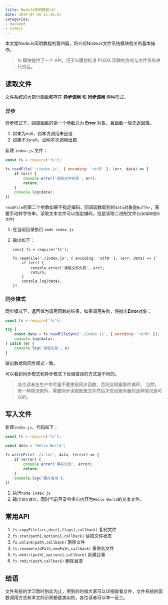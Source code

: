 ```yaml
---
title: NodeJs简明教程(4)
date: 2019-07-20 11:38:51
categories:
- backend
- nodejs
---
```


本文是NodeJs简明教程的第四篇，将介绍NodeJs文件系统模块相关的基本操作。

> fs 模块提供了一个 API，用于以模仿标准 POSIX 函数的方式与文件系统进行交互。

## 读取文件

文件系统的大部分函数都存在 **异步调用** 和 **同步调用** 两种形式。

### 异步

异步模式下，回调函数的第一个参数总为 **Error** 对象，且函数一般无返回值。

1. 如果为null，则本次调用未出错
2. 如果不为null，证明本次调用出错

新建 `index.js` 文件：

```js
const fs = require('fs');

fs.readFile('./index.js', { encoding: 'utf8' }, (err, data) => {
    if (err) {
        console.error('读取文件失败', err);
        return;
    }
    console.log(data);
})
```

`readFile`的第二个参数如果不指定编码，回调函数取到的`data`对象是`Buffer`，需要手动转字符串。读取文本文件可以指定编码，但是读取二进制文件(`比如读取图片文件`)

1. 在当前目录执行 `node index.js`
2. 输出如下：

    ```text
    const fs = require('fs');

    fs.readFile('./index.js', { encoding: 'utf8' }, (err, data) => {
        if (err) {
            console.error('读取文件失败', err);
            return;
        }
        console.log(data);
    })
    ```

### 同步模式

同步模式下，返回值为调用函数的结果，如果调用失败，将抛出**Error**对象：

```js
const fs = require('fs');

try {
    const data = fs.readFileSync('./index.js', { encoding: 'utf8' });
    console.log(data);
} catch (e) {
    console.log('读取失败', e)
}
```

输出数据和同步模式一致。

可以看到同步模式和异步模式下处理错误的方式是不同的。

> 各位读者在生产中尽量不要使用同步函数，否则会阻塞事件循环。
> 当然，有一种情况例外，需要同步读取配置文件然后才启动服务器的这种情况是可以的。

## 写入文件

新建`index.js`，代码如下：

```js
const fs = require('fs');

const data = 'Hello World';

fs.writeFile('./a.txt', data, (error) => {
    if (error) {
        console.error('保存失败', error);
        return;
    }
    console.log('保存成功');
})
```

1. 执行`node index.js`
2. 输出`保存成功`，同时当前目录会多出内容为`Hello World`的文本文件。

## 常用API

1. `fs.copyFile(src,dest[,flags],callback)` 复制文件
2. `fs.stat(path[,options],callback)` 读取文件状态
3. `fs.unlink(path,callback)` 删除文件
4. `fs.rename(oldPath,newPath,callback)` 重命名文件
5. `fs.mkdir(path[,options],callback)` 新建目录
6. `fs.rmdir(path,callback)` 删除目录
   
## 结语

文件系统的学习暂时到此为止，用到的时候大家可以详细查看文件，文件系统的函数调用方式和本文的示例都是类似的，各位读者可以举一反三。
